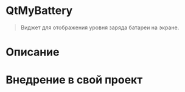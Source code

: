 # QtMyBattery  
 > Виджет для отображения уровня заряда батареи на экране.

# Описание

# Внедрение в свой проект


